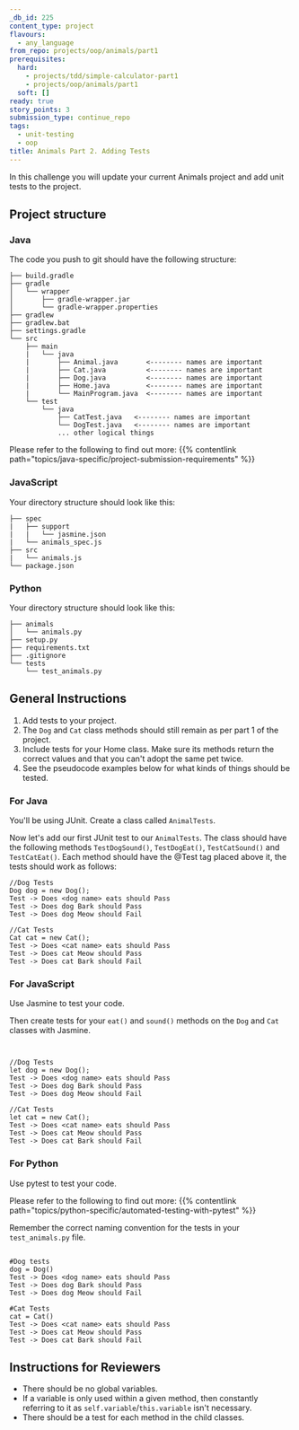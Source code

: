 ```yaml
---
_db_id: 225
content_type: project
flavours:
  - any_language
from_repo: projects/oop/animals/part1
prerequisites:
  hard:
    - projects/tdd/simple-calculator-part1
    - projects/oop/animals/part1
  soft: []
ready: true
story_points: 3
submission_type: continue_repo
tags:
  - unit-testing
  - oop
title: Animals Part 2. Adding Tests
---
```


In this challenge you will update your current Animals project and add unit tests to the project.

## Project structure

### Java

The code you push to git should have the following structure:

```
├── build.gradle
├── gradle
│   └── wrapper
│       ├── gradle-wrapper.jar
│       └── gradle-wrapper.properties
├── gradlew
├── gradlew.bat
├── settings.gradle
└── src
    ├── main
    |   └── java
    |       ├── Animal.java       <-------- names are important
    |       ├── Cat.java          <-------- names are important
    |       ├── Dog.java          <-------- names are important
    |       ├── Home.java         <-------- names are important
    |       └── MainProgram.java  <-------- names are important
    └── test
        └── java
            ├── CatTest.java   <-------- names are important
            └── DogTest.java   <-------- names are important
            ... other logical things
```

Please refer to the following to find out more: {{% contentlink path="topics/java-specific/project-submission-requirements" %}}

### JavaScript

Your directory structure should look like this:

```
├── spec
|   ├── support
|   |   └── jasmine.json
|   └── animals_spec.js
├── src
|   └── animals.js
└── package.json
```

### Python

Your directory structure should look like this:

```
├── animals
│   └── animals.py
├── setup.py
├── requirements.txt
├── .gitignore
└── tests
    └── test_animals.py

```

## General Instructions

1. Add tests to your project.
2. The `Dog` and `Cat` class methods should still remain as per part 1 of the project.
3. Include tests for your Home class. Make sure its methods return the correct values and that you can't adopt the same pet twice.
4. See the pseudocode examples below for what kinds of things should be tested.

### For Java

You'll be using JUnit.
Create a class called `AnimalTests`.

Now let's add our first JUnit test to our `AnimalTests`. The class should have the following methods `TestDogSound()`, `TestDogEat()`, `TestCatSound()` and `TestCatEat()`. Each method should have the @Test tag placed above it, the tests should work as follows:

```
//Dog Tests
Dog dog = new Dog();
Test -> Does <dog name> eats should Pass
Test -> Does dog Bark should Pass
Test -> Does dog Meow should Fail

//Cat Tests
Cat cat = new Cat();
Test -> Does <cat name> eats should Pass
Test -> Does cat Meow should Pass
Test -> Does cat Bark should Fail

```

### For JavaScript

Use Jasmine to test your code.

Then create tests for your `eat()` and `sound()` methods on the `Dog` and `Cat` classes with Jasmine.

```


//Dog Tests
let dog = new Dog();
Test -> Does <dog name> eats should Pass
Test -> Does dog Bark should Pass
Test -> Does dog Meow should Fail

//Cat Tests
let cat = new Cat();
Test -> Does <cat name> eats should Pass
Test -> Does cat Meow should Pass
Test -> Does cat Bark should Fail

```

### For Python

Use pytest to test your code.

Please refer to the following to find out more: {{% contentlink path="topics/python-specific/automated-testing-with-pytest" %}}

Remember the correct naming convention for the tests in your `test_animals.py` file.

```

#Dog tests
dog = Dog()
Test -> Does <dog name> eats should Pass
Test -> Does dog Bark should Pass
Test -> Does dog Meow should Fail

#Cat Tests
cat = Cat()
Test -> Does <cat name> eats should Pass
Test -> Does cat Meow should Pass
Test -> Does cat Bark should Fail

```

## Instructions for Reviewers

- There should be no global variables.
- If a variable is only used within a given method, then constantly referring to it as `self.variable`/`this.variable` isn't necessary.
- There should be a test for each method in the child classes.
